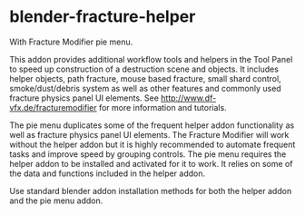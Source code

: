 # blender-fracture-helper
With Fracture Modifier pie menu.

This addon provides additional workflow tools and helpers in the Tool Panel to speed up construction of a destruction scene and objects.  It includes helper objects, path fracture, mouse based fracture, small shard control, smoke/dust/debris system as well as other features and commonly used fracture physics panel UI elements.  See http://www.df-vfx.de/fracturemodifier for more information and tutorials.

The pie menu duplicates some of the frequent helper addon functionality as well as fracture physics panel UI elements.  The Fracture Modifier will work without the helper addon but it is highly recommended to automate frequent tasks and improve speed by grouping controls.  The pie menu requires the helper addon to be installed and activated for it to work.  It relies on some of the data and functions included in the helper addon.

Use standard blender addon installation methods for both the helper addon and the pie menu addon.
